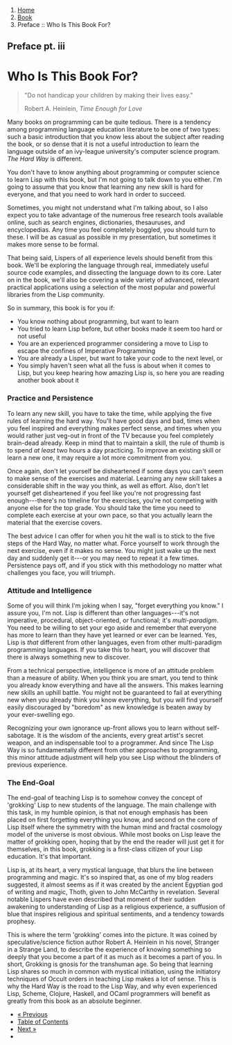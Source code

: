 <ol class="breadcrumb">
  <li><a href="/">Home</a></li>
  <li><a href="/book/">Book</a></li>
  <li class="active">Preface :: Who Is This Book For?</li>
</ol>

## Preface pt. iii

# Who Is This Book For?

> "Do not handicap your children by making their lives easy."
> <footer>Robert A. Heinlein, <em>Time Enough for Love</em></footer>

Many books on programming can be quite tedious.  There is a tendency among programming language education literature to be one of two types: such a basic introduction that you know less about the subject after reading the book, or so dense that it is not a useful introduction to learn the language outside of an ivy-league university's computer science program.  *The Hard Way* is different.

You don't have to know anything about programming or computer science to learn Lisp with this book, but I'm not going to talk down to you either.  I'm going to assume that you know that learning any new skill is hard for everyone, and that you need to work hard in order to succeed.

Sometimes, you might not understand what I'm talking about, so I also expect you to take advantage of the numerous free research tools available online, such as search engines, dictionaries, thesauruses, and encyclopedias.  Any time you feel completely boggled, you should turn to these.  I will be as casual as possible in my presentation, but sometimes it makes more sense to be formal.

That being said, Lispers of all experience levels should benefit from this book.  We'll be exploring the language through real, immediately useful source code examples, and dissecting the language down to its core.  Later on in the book, we'll also be covering a wide variety of advanced, relevant practical applications using a selection of the most popular and powerful libraries from the Lisp community.

So in summary, this book is for you if:

* You know nothing about programming, but want to learn
* You tried to learn Lisp before, but other books made it seem too hard or not useful
* You are an experienced programmer considering a move to Lisp to escape the confines of Imperative Programming
* You are already a Lisper, but want to take your code to the next level, or
* You simply haven't seen what all the fuss is about when it comes to Lisp, but you keep hearing how amazing Lisp is, so here you are reading another book about it

### Practice and Persistence

To learn any new skill, you have to take the time, while applying the five rules of learning the hard way.  You'll have good days and bad, times when you feel inspired and everything makes perfect sense, and times when you would rather just veg-out in front of the TV because you feel completely brain-dead already.  Keep in mind that to maintain a skill, the rule of thumb is to spend *at least* two hours a day practicing.  To improve an existing skill or learn a new one, it may require a lot more commitment from you.

Once again, don't let yourself be disheartened if some days you can't seem to make sense of the exercises and material.  Learning any new skill takes a considerable shift in the way you think, as well as effort.  Also, don't let yourself get disheartened if you feel like you're not progressing fast enough---there's no timeline for the exercises, you're not competing with anyone else for the top grade.  You should take the time you need to complete each exercise at your own pace, so that you actually learn the material that the exercise covers.

The best advice I can offer for when you hit the wall is to stick to the five steps of the Hard Way, no matter what.  Force yourself to work through the next exercise, even if it makes no sense.  You might just wake up the next day and suddenly get it---or you may need to repeat it a few times.  Persistence pays off, and if you stick with this methodology no matter what challenges you face, you will triumph.

### Attitude and Intelligence

Some of you will think I'm joking when I say, "forget everything you know."  I assure you, I'm not.  Lisp is different than other languages---it's not imperative, procedural, object-oriented, or functional; it's *multi-paradigm*.  You need to be willing to set your ego aside and remember that everyone has more to learn than they have yet learned or ever can be learned.  Yes, Lisp is *that* different from other languages, even from other multi-paradigm programming languages.  If you take this to heart, you will discover that there is always something new to discover.

From a technical perspective, intelligence is more of an attitude problem than a measure of ability.  When you think you are smart, you tend to think you already know everything and have all the answers.  This makes learning new skills an uphill battle.  You might not be guaranteed to fail at everything new when you already think you know everything, but you will find yourself easily discouraged by "boredom" as new knowledge is beaten away by your ever-swelling ego.

Recognizing your own ignorance up-front allows you to learn without self-sabotage.  It is the wisdom of the ancients, every great artist's secret weapon, and an indispensable tool to a programmer.  And since The Lisp Way is so fundamentally different from other approaches to programming, this minor attitude adjustment will help you see Lisp without the blinders of previous experience.

### The End-Goal

The end-goal of teaching Lisp is to somehow convey the concept of 'grokking' Lisp to new students of the language.  The main challenge with this task, in my humble opinion, is that not enough emphasis has been placed on first forgetting everything you know, and second on the core of Lisp itself where the symmetry with the human mind and fractal cosmology model of the universe is most obvious.  While most books on Lisp leave the matter of grokking open, hoping that by the end the reader will just get it for themselves, in this book, grokking is a first-class citizen of your Lisp education.  It's that important.

Lisp is, at its heart, a very mystical language, that blurs the line between programming and magic.  It's so inspired that, as one of my blog readers suggested, it almost seems as if it was created by the ancient Egyptian god of writing and magic, Thoth, given to John McCarthy in revelation.  Several notable Lispers have even described that moment of their sudden awakening to understanding of Lisp as a religious experience, a suffusion of blue that inspires religious and spiritual sentiments, and a tendency towards prophesy.

This is where the term 'grokking' comes into the picture.  It was coined by speculative/science fiction author Robert A. Heinlein in his novel, Stranger in a Strange Land, to describe the experience of knowing something so deeply that you become a part of it as much as it becomes a part of you.  In short, Grokking is gnosis for the transhuman age.  So being that learning Lisp shares so much in common with mystical initiation, using the initiatory techniques of Occult orders in teaching Lisp makes a lot of sense.  This is why the Hard Way is the road to the Lisp Way, and why even experienced Lisp, Scheme, Clojure, Haskell, and OCaml programmers will benefit as greatly from this book as an absolute beginner.

<ul class="pager">
  <li class="previous"><a href="/book/preface-part-two/">&laquo; Previous</a></li>
  <li><a href="/book/">Table of Contents</a></li>
  <li class="next"><a href="/book/introduction/">Next &raquo;</a><li>
</ul>
